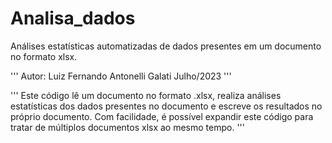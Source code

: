 # Analisa_dados
Análises estatísticas automatizadas de dados presentes em um documento no formato xlsx.

'''
Autor: Luiz Fernando Antonelli Galati
Julho/2023
'''

'''
Este código lê um documento no formato .xlsx, realiza análises estatísticas dos dados presentes no documento e escreve os
resultados no próprio documento. Com facilidade, é possível expandir este código para tratar de múltiplos documentos xlsx ao mesmo tempo.
'''
